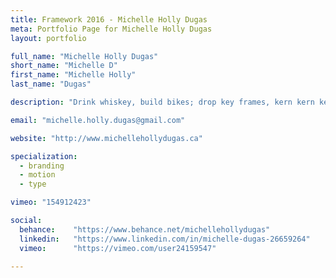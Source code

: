 ```yaml
---
title: Framework 2016 - Michelle Holly Dugas
meta: Portfolio Page for Michelle Holly Dugas
layout: portfolio

full_name: "Michelle Holly Dugas"
short_name: "Michelle D"
first_name: "Michelle Holly"
last_name: "Dugas"

description: "Drink whiskey, build bikes; drop key frames, kern kern kern."

email: "michelle.holly.dugas@gmail.com"

website: "http://www.michellehollydugas.ca"

specialization:
  - branding
  - motion
  - type

vimeo: "154912423"

social:
  behance:    "https://www.behance.net/michellehollydugas"
  linkedin:   "https://www.linkedin.com/in/michelle-dugas-26659264"
  vimeo:      "https://vimeo.com/user24159547"

---
```

